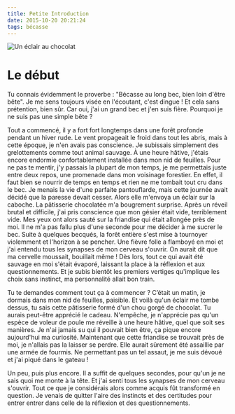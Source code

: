 ```yaml
---
title: Petite Introduction
date: 2015-10-20 20:21:24
tags: bécasse
---
```


![Un éclair au chocolat](banner.svg)

# Le début

Tu connais évidemment le proverbe : "Bécasse au long bec, bien loin d'être bête". Je me sens toujours visée en l'écoutant, c'est dingue ! Et cela sans prétention, bien sûr. Car oui, j'ai un grand bec et j'en suis fière. Pourquoi je ne suis pas une simple bête ?

Tout a commencé, il y a fort fort longtemps dans une forêt profonde pendant un hiver rude. Le vent propageait le froid dans tout les abris, mais à cette époque, je n'en avais pas conscience. Je subissais simplement des grelottements comme tout animal sauvage. À une heure hâtive, j'étais encore endormie confortablement installée dans mon nid de feuilles. Pour ne pas te mentir, j'y passais la plupart de mon temps, je me permettais juste entre deux repos, une promenade dans mon voisinage forestier. En effet, il faut bien se nourrir de temps en temps et rien ne me tombait tout cru dans le bec. Je menais la vie d'une parfaite pantouflarde, mais cette journée avait décidé que la paresse devait cesser. Alors elle m'envoya un éclair sur la caboche. La pâtisserie chocolatée m'a bougrement surprise. Après un réveil brutal et difficile, j'ai pris conscience que mon gésier était vide, terriblement vide. Mes yeux ont alors sauté sur la friandise qui était allongée près de moi. Il ne m'a pas fallu plus d'une seconde pour me décider à me sucrer le bec. Suite à quelques becqués, la forêt entière s'est mise à tournoyer violemment et l'horizon à se pencher. Une fièvre folle a flamboyé en moi et j'ai entendu tous les synapses de mon cerveau s'ouvrir. On aurait dit que ma cervelle moussait, bouillait même ! Dès lors, tout ce qui avait été sauvage en moi s'était évaporé, laissant la place à la réflexion et aux questionnements. Et je subis bientôt les premiers vertiges qu'implique les choix sans instinct, ma personnalité allait bon train.

Tu te demandes comment tout ça à commencer ? C’était un matin, je dormais dans mon nid de feuilles, paisible. Et voilà qu'un éclair me tombe dessus, tu sais cette pâtisserie formé d'un chou gorgé de chocolat. Tu aurais peut-être apprécié le cadeau. N'empêche, je n'apprécie pas qu'un espèce de voleur de poule me réveille à une heure hâtive, quel que soit ses manières. Je n'ai jamais su qui il pouvait bien être, ça pique encore aujourd'hui ma curiosité. Maintenant que cette friandise se trouvait près de moi, je n'allais pas la laisser se perdre. Elle aurait sûrement été assaillie par une armée de fourmis. Ne permettant pas un tel assaut, je me suis dévoué et j'ai piqué dans le gateau !

Un peu, puis plus encore. Il a suffit de quelques secondes, pour qu'un je ne sais quoi me monte à la tête. Et j'ai senti tous les synapses de mon cerveau s'ouvrir. Tout ce que je considérais alors comme acquis fût transformé en question. Je venais de quitter l'aire des instincts et des certitudes pour entrer entrer dans celle de la réflexion et des questionnements.
